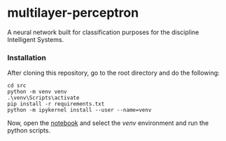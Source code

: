 # multilayer-perceptron
A neural network built for classification purposes for the discipline Intelligent Systems.


### Installation

After cloning this repository, go to the root directory and do the following:

```
cd src
python -m venv venv
.\venv\Scripts\activate
pip install -r requirements.txt
python -m ipykernel install --user --name=venv
```

Now, open the [notebook](/src/mlp.ipynb) and select the *venv* environment and run the python scripts.
